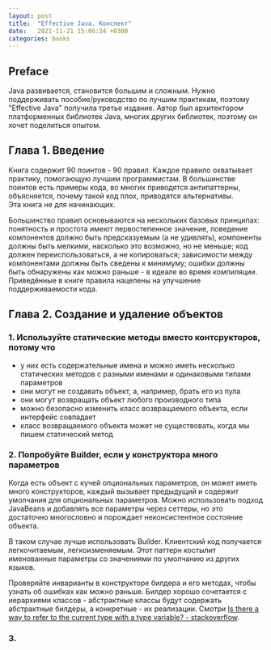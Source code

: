 ```yaml
---
layout: post
title:  "Effective Java. Конспект"
date:   2021-11-21 15:06:24 +0300
categories: books
---
```


## Preface
Java развивается, становится большим и сложным.
Нужно поддерживать пособие/руководство по лучшим практикам, поэтому "Effective Java" получила третье издание.
Автор был архитектором платформенных библиотек Java, многих других библиотек, поэтому он хочет поделиться опытом.

## Глава 1. Введение
Книга содержит 90 поинтов - 90 правил. Каждое правило охватывает практику, помогающую лучшим программистам.
В большинстве поинтов есть примеры кода, во многих приводятся антипаттерны, объясняется, почему такой код плох, приводятся альтернативы.\
Эта книга не для начинающих.

Большинство правил основываются на нескольких базовых принципах: понятность и простота имеют первостепенное значение, поведение компонентов должно быть предсказуемым (а не удивлять), компоненты должны быть мелкими, насколько это возможно, но не меньше; код должен переиспользоваться, а не копироваться; зависимости между компонентами должны быть сведены к минимуму; ошибки должны быть обнаружены как можно раньше - в идеале во время компиляции.\
Приведённые в книге правила нацелены на улучшение поддерживаемости кода.

## Глава 2. Создание и удаление объектов

### 1. Используйте статические методы вместо контсрукторов, потому что
  - у них есть содержательные имена и можно иметь несколько статических методов с разными именами и одинаковыми типами параметров
  - они могут не создавать объект, а, например, брать его из пула
  - они могут возвращать объект любого производного типа
  - можно безопасно изменить класс возвращаемого объекта, если интерфейс совпадает
  - класс возвращаемого объекта может не существовать, когда мы пишем статический метод

### 2. Попробуйте Builder, если у конструктора много параметров

Когда есть объект с кучей опциональных параметров, он может иметь много конструкторов, каждый вызывает предыдущий и содержит умолчания для опциональных параметров.
Можно использовать подход JavaBeans и добавлять все параметры через сеттеры, но это достаточно многословно и порождает неконсистентное состояние объекта.

В таком случае лучше использовать Builder. Клиентский код получается легкочитаемым, легкоизменяемым. Этот паттерн костылит именованные параметры со значениями по умолчанию из других языков.

Проверяйте инварианты в конструкторе билдера и его методах, чтобы узнать об ошибках как можно раньше. Билдер хорошо сочетается с иерархиями классов - абстрактные классы будут содержать абстрактные билдеры, а конкретные - их реализации.
Смотри [Is there a way to refer to the current type with a type variable? - stackoverflow][1].

### 3.

[1]: https://stackoverflow.com/questions/7354740/is-there-a-way-to-refer-to-the-current-type-with-a-type-variable
